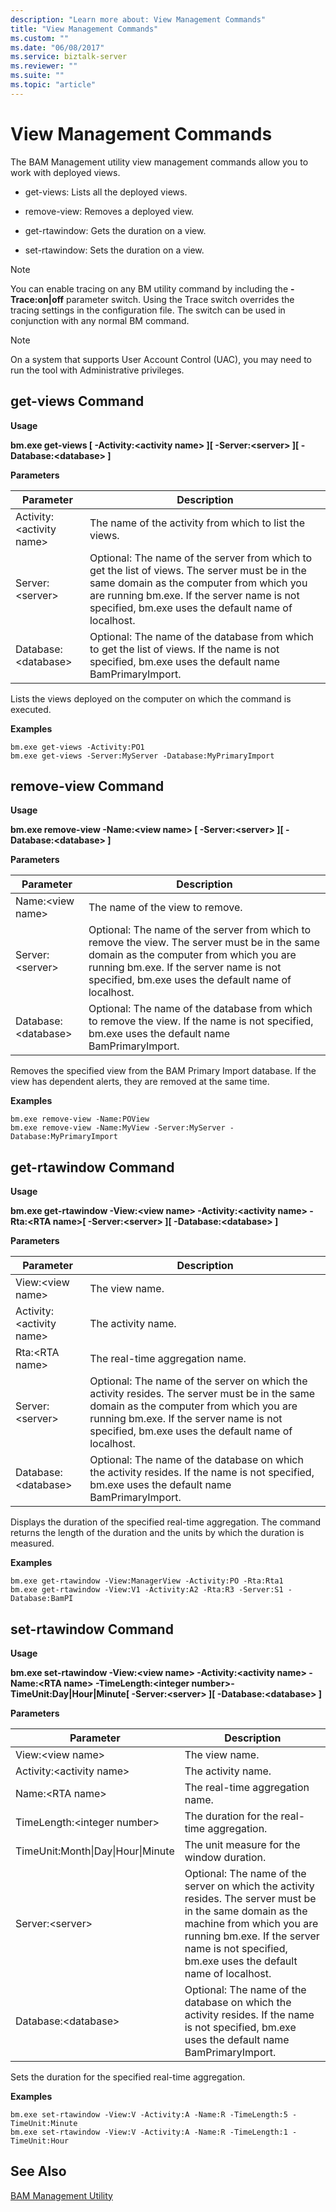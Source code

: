 ```yaml
---
description: "Learn more about: View Management Commands"
title: "View Management Commands"
ms.custom: ""
ms.date: "06/08/2017"
ms.service: biztalk-server
ms.reviewer: ""
ms.suite: ""
ms.topic: "article"
---
```

# View Management Commands
The BAM Management utility view management commands allow you to work with deployed views.  
  
-   get-views: Lists all the deployed views.  
  
-   remove-view: Removes a deployed view.  
  
-   get-rtawindow: Gets the duration on a view.  
  
-   set-rtawindow: Sets the duration on a view.  
  
> [!NOTE]
>  You can enable tracing on any BM utility command by including the **-Trace:on&#124;off** parameter switch. Using the Trace switch overrides the tracing settings in the configuration file. The switch can be used in conjunction with any normal BM command.  
  
> [!NOTE]
>  On a system that supports User Account Control (UAC), you may need to run the tool with Administrative privileges.  
  
## get-views Command  
 **Usage**  
  
 **bm.exe get-views [ -Activity:\<activity name\> ][ -Server:\<server\> ][ -Database:\<database\> ]**  
  
 **Parameters**  
  
|Parameter|Description|  
|---------------|-----------------|  
|Activity:\<activity name\>|The name of the activity from which to list the views.|  
|Server:\<server\>|Optional: The name of the server from which to get the list of views. The server must be in the same domain as the computer from which you are running bm.exe. If the server name is not specified, bm.exe uses the default name of localhost.|  
|Database:\<database\>|Optional: The name of the database from which to get the list of views. If the name is not specified, bm.exe uses the default name BamPrimaryImport.|  
  
 Lists the views deployed on the computer on which the command is executed.  
  
 **Examples**  
  
```  
bm.exe get-views -Activity:PO1  
bm.exe get-views -Server:MyServer -Database:MyPrimaryImport  
```  
  
## remove-view Command  
 **Usage**  
  
 **bm.exe remove-view -Name:\<view name\> [ -Server:\<server\> ][ -Database:\<database\> ]**  
  
 **Parameters**  
  
|Parameter|Description|  
|---------------|-----------------|  
|Name:\<view name\>|The name of the view to remove.|  
|Server:\<server\>|Optional: The name of the server from which to remove the view. The server must be in the same domain as the computer from which you are running bm.exe. If the server name is not specified, bm.exe uses the default name of localhost.|  
|Database:\<database\>|Optional: The name of the database from which to remove the view. If the name is not specified, bm.exe uses the default name BamPrimaryImport.|  
  
 Removes the specified view from the BAM Primary Import database. If the view has dependent alerts, they are removed at the same time.  
  
 **Examples**  
  
```  
bm.exe remove-view -Name:POView  
bm.exe remove-view -Name:MyView -Server:MyServer -Database:MyPrimaryImport  
```  
  
## get-rtawindow Command  
 **Usage**  
  
 **bm.exe get-rtawindow -View:\<view name\> -Activity:\<activity name\> -Rta:\<RTA name\>[ -Server:\<server\> ][ -Database:\<database\> ]**  
  
 **Parameters**  
  
|Parameter|Description|  
|---------------|-----------------|  
|View:\<view name\>|The view name.|  
|Activity:\<activity name\>|The activity name.|  
|Rta:\<RTA name\>|The real-time aggregation name.|  
|Server:\<server\>|Optional: The name of the server on which the activity resides. The server must be in the same domain as the computer from which you are running bm.exe. If the server name is not specified, bm.exe uses the default name of localhost.|  
|Database:\<database\>|Optional: The name of the database on which the activity resides. If the name is not specified, bm.exe uses the default name BamPrimaryImport.|  
  
 Displays the duration of the specified real-time aggregation. The command returns the length of the duration and the units by which the duration is measured.  
  
 **Examples**  
  
```  
bm.exe get-rtawindow -View:ManagerView -Activity:PO -Rta:Rta1  
bm.exe get-rtawindow -View:V1 -Activity:A2 -Rta:R3 -Server:S1 -Database:BamPI  
```  
  
## set-rtawindow Command  
 **Usage**  
  
 **bm.exe set-rtawindow -View:\<view name\> -Activity:\<activity name\> -Name:\<RTA name\> -TimeLength:\<integer number\>-TimeUnit:Day&#124;Hour&#124;Minute[ -Server:\<server\> ][ -Database:\<database\> ]**  
  
 **Parameters**  
  
|Parameter|Description|  
|---------------|-----------------|  
|View:\<view name\>|The view name.|  
|Activity:\<activity name\>|The activity name.|  
|Name:\<RTA name\>|The real-time aggregation name.|  
|TimeLength:\<integer number\>|The duration for the real-time aggregation.|  
|TimeUnit:Month&#124;Day&#124;Hour&#124;Minute|The unit measure for the window duration.|  
|Server:\<server\>|Optional: The name of the server on which the activity resides. The server must be in the same domain as the machine from which you are running bm.exe. If the server name is not specified, bm.exe uses the default name of localhost.|  
|Database:\<database\>|Optional: The name of the database on which the activity resides. If the name is not specified, bm.exe uses the default name BamPrimaryImport.|  
  
 Sets the duration for the specified real-time aggregation.  
  
 **Examples**  
  
```  
bm.exe set-rtawindow -View:V -Activity:A -Name:R -TimeLength:5 -TimeUnit:Minute  
bm.exe set-rtawindow -View:V -Activity:A -Name:R -TimeLength:1 -TimeUnit:Hour  
```  
  
## See Also  
 [BAM Management Utility](../core/bam-management-utility.md)
